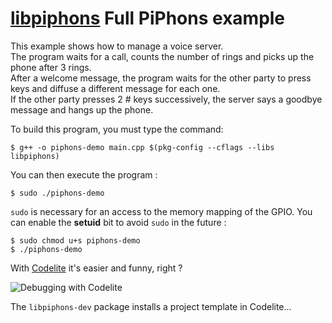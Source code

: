 # [libpiphons](https://github.com/epsilonrt/piphons) Full PiPhons example

This example shows how to manage a voice server.  
The program waits for a call, counts the number of rings and picks up
the phone after 3 rings.  
After a welcome message, the program waits for the other party to press
keys and diffuse a different message for each one.  
If the other party presses 2 # keys successively, the server says a
goodbye message and hangs up the phone.  

To build this program, you must type the command:

    $ g++ -o piphons-demo main.cpp $(pkg-config --cflags --libs libpiphons)
    
You can then execute the program :

    $ sudo ./piphons-demo

`sudo` is necessary for an access to the memory mapping of the GPIO. 
You can enable the **setuid** bit to avoid `sudo` in the future :

    $ sudo chmod u+s piphons-demo
    $ ./piphons-demo

With [Codelite](https://codelite.org/) it's easier and funny, right ? 

![Debugging with Codelite](https://raw.githubusercontent.com/epsilonrt/piphons/master/extras/images/codelite.png)

The `libpiphons-dev` package installs a project template in Codelite...
